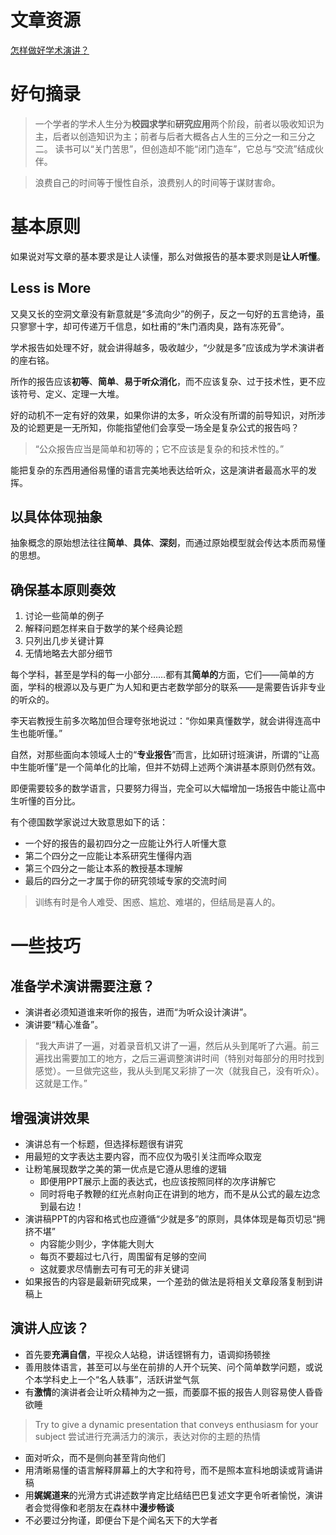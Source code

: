 # 文章资源

[怎样做好学术演讲？](https://mp.weixin.qq.com/s/0rLhreu_M0M1PrZdK2iRJA)

# 好句摘录

> 一个学者的学术人生分为**校园求学**和**研究应用**两个阶段，前者以吸收知识为主，后者以创造知识为主；前者与后者大概各占人生的三分之一和三分之二。
> 读书可以“关门苦思”，但创造却不能“闭门造车”，它总与“交流”结成伙伴。

> 浪费自己的时间等于慢性自杀，浪费别人的时间等于谋财害命。

# 基本原则

如果说对写文章的基本要求是让人读懂，那么对做报告的基本要求则是**让人听懂**。

## Less is More

又臭又长的空洞文章没有新意就是“多流向少”的例子，反之一句好的五言绝诗，虽只寥寥十字，却可传递万千信息，如杜甫的“朱门酒肉臭，路有冻死骨”。

学术报告如处理不好，就会讲得越多，吸收越少，“少就是多”应该成为学术演讲者的座右铭。

所作的报告应该**初等**、**简单**、**易于听众消化**，而不应该复杂、过于技术性，更不应该符号、定义、定理一大堆。

好的动机不一定有好的效果，如果你讲的太多，听众没有所谓的前导知识，对所涉及的论题更是一无所知，你能指望他们会享受一场全是复杂公式的报告吗？

> “公众报告应当是简单和初等的；它不应该是复杂的和技术性的。” 

能把复杂的东西用通俗易懂的语言完美地表达给听众，这是演讲者最高水平的发挥。

## 以具体体现抽象

抽象概念的原始想法往往**简单**、**具体**、**深刻**，而通过原始模型就会传达本质而易懂的思想。

## 确保基本原则奏效

1. 讨论一些简单的例子
2. 解释问题怎样来自于数学的某个经典论题
3. 只列出几步关键计算
4. 无情地略去大部分细节

每个学科，甚至是学科的每一小部分……都有其**简单的**方面，它们——简单的方面，学科的根源以及与更广为人知和更古老数学部分的联系——是需要告诉非专业的听众的。

李天岩教授生前多次略加但合理夸张地说过：“你如果真懂数学，就会讲得连高中生也能听懂。”

自然，对那些面向本领域人士的“**专业报告**”而言，比如研讨班演讲，所谓的“让高中生能听懂”是一个简单化的比喻，但并不妨碍上述两个演讲基本原则仍然有效。

即便需要较多的数学语言，只要努力得当，完全可以大幅增加一场报告中能让高中生听懂的百分比。

有个德国数学家说过大致意思如下的话：
- 一个好的报告的最初四分之一应能让外行人听懂大意
- 第二个四分之一应能让本系研究生懂得内涵
- 第三个四分之一能让本系的教授基本理解
- 最后的四分之一才属于你的研究领域专家的交流时间

> 训练有时是令人难受、困惑、尴尬、难堪的，但结局是喜人的。

# 一些技巧

## 准备学术演讲需要注意？

- 演讲者必须知道谁来听你的报告，进而“为听众设计演讲”。
- 演讲要“精心准备”。

> “我大声讲了一遍，对着录音机又讲了一遍，然后从头到尾听了六遍。前三遍找出需要加工的地方，之后三遍调整演讲时间（特别对每部分的用时找到感觉）。一旦做完这些，我从头到尾又彩排了一次（就我自己，没有听众）。这就是工作。”

## 增强演讲效果

- 演讲总有一个标题，但选择标题很有讲究
- 用最短的文字表达主要内容，而不应仅为吸引关注而哗众取宠
- 让粉笔展现数学之美的第一优点是它遵从思维的逻辑
	- 即便用PPT展示上面的表达式，也应该按照同样的次序讲解它
	- 同时将电子教鞭的红光点射向正在讲到的地方，而不是从公式的最左边念到最右边！
- 演讲稿PPT的内容和格式也应遵循“少就是多”的原则，具体体现是每页切忌“拥挤不堪”
	- 内容能少则少，字体能大则大
	- 每页不要超过七八行，周围留有足够的空间
	- 这就要求尽情删去可有可无的非关键词
- 如果报告的内容是最新研究成果，一个差劲的做法是将相关文章段落复制到讲稿上

## 演讲人应该？

- 首先要**充满自信**，平视众人站稳，讲话铿锵有力，语调抑扬顿挫
- 善用肢体语言，甚至可以与坐在前排的人开个玩笑、问个简单数学问题，或说个本学科史上一个“名人轶事”，活跃讲堂气氛
- 有**激情**的演讲者会让听众精神为之一振，而萎靡不振的报告人则容易使人昏昏欲睡

> Try to give a dynamic presentation that conveys enthusiasm for your subject
> 尝试进行充满活力的演示，表达对你的主题的热情

- 面对听众，而不是侧向甚至背向他们
- 用清晰易懂的语言解释屏幕上的大字和符号，而不是照本宣科地朗读或背诵讲稿
- 用**娓娓道来**的光滑方式讲述数学肯定比结结巴巴复述文字更令听者愉悦，演讲者会觉得像和老朋友在森林中**漫步畅谈**
- 不必要过分拘谨，即便台下是个闻名天下的大学者